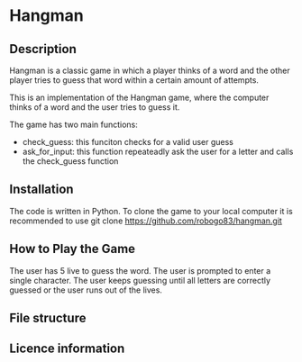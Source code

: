 # Hangman

## Description
Hangman is a classic game in which a player thinks of a word and the other player tries to guess that word within a certain amount of attempts.

This is an implementation of the Hangman game, where the computer thinks of a word and the user tries to guess it. 

The game has two main functions:
- check_guess: this funciton checks for a valid user guess 
- ask_for_input: this function repeateadly ask the user for a letter and calls the check_guess function

## Installation
The code is written in Python. To clone the game to your local computer it is recommended to use git clone https://github.com/robogo83/hangman.git

## How to Play the Game
The user has 5 live to guess the word. The user is prompted to enter a single character. The user keeps guessing until all letters are correctly guessed or the user runs out of the lives.

## File structure

## Licence information

